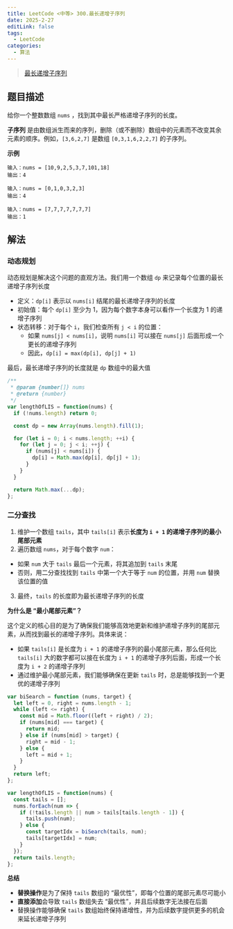 ```yaml
---
title: LeetCode <中等> 300.最长递增子序列
date: 2025-2-27
editLink: false
tags:
  - LeetCode
categories:
  - 算法
---
```


> [最长递增子序列](https://leetcode.cn/problems/longest-increasing-subsequence/description/)

## 题目描述

给你一个整数数组 `nums` ，找到其中最长严格递增子序列的长度。

**子序列** 是由数组派生而来的序列，删除（或不删除）数组中的元素而不改变其余元素的顺序。例如，`[3,6,2,7]` 是数组 `[0,3,1,6,2,2,7]` 的子序列。

**示例**

```
输入：nums = [10,9,2,5,3,7,101,18]
输出：4

输入：nums = [0,1,0,3,2,3]
输出：4

输入：nums = [7,7,7,7,7,7,7]
输出：1
```

## 解法

### 动态规划

动态规划是解决这个问题的直观方法。我们用一个数组 `dp` 来记录每个位置的最长递增子序列长度

- 定义：`dp[i]` 表示以 `nums[i]` 结尾的最长递增子序列的长度
- 初始值：每个 `dp[i]` 至少为 1，因为每个数字本身可以看作一个长度为 1 的递增子序列
- 状态转移：对于每个 `i`，我们检查所有 `j < i` 的位置：
  - 如果 `nums[j] < nums[i]`，说明 `nums[i]` 可以接在 `nums[j]` 后面形成一个更长的递增子序列
  - 因此，`dp[i] = max(dp[i], dp[j] + 1)`

最后，最长递增子序列的长度就是 `dp` 数组中的最大值

```js
/**
 * @param {number[]} nums
 * @return {number}
 */
var lengthOfLIS = function(nums) {
  if (!nums.length) return 0;

  const dp = new Array(nums.length).fill(1);

  for (let i = 0; i < nums.length; ++i) {
    for (let j = 0; j < i; ++j) {
      if (nums[j] < nums[i]) {
        dp[i] = Math.max(dp[i], dp[j] + 1);
      }
    }
  }

  return Math.max(...dp);
};
```

### 二分查找

1. 维护一个数组 `tails`，其中 `tails[i]` 表示**长度为 `i + 1` 的递增子序列的最小尾部元素**
2. 遍历数组 `nums`，对于每个数字 `num`：
  - 如果 `num` 大于 `tails` 最后一个元素，将其追加到 `tails` 末尾
  - 否则，用二分查找找到 `tails` 中第一个大于等于 `num` 的位置，并用 `num` 替换该位置的值
3. 最终，`tails` 的长度即为最长递增子序列的长度

**为什么是 “最小尾部元素”？**

这个定义的核心目的是为了确保我们能够高效地更新和维护递增子序列的尾部元素，从而找到最长的递增子序列。具体来说：

- 如果 `tails[i]` 是长度为 `i + 1` 的递增子序列的最小尾部元素，那么任何比 `tails[i]` 大的数字都可以接在长度为 `i + 1` 的递增子序列后面，形成一个长度为 `i + 2` 的递增子序列
- 通过维护最小尾部元素，我们能够确保在更新 `tails` 时，总是能够找到一个更优的递增子序列

```js
var biSearch = function (nums, target) {
  let left = 0, right = nums.length - 1;
  while (left <= right) {
    const mid = Math.floor((left + right) / 2);
    if (nums[mid] === target) {
      return mid;
    } else if (nums[mid] > target) {
      right = mid - 1;
    } else {
      left = mid + 1;
    }
  }
  return left;
};

var lengthOfLIS = function(nums) {
  const tails = [];
  nums.forEach(num => {
    if (!tails.length || num > tails[tails.length - 1]) {
      tails.push(num);
    } else {
      const targetIdx = biSearch(tails, num);
      tails[targetIdx] = num;
    }
  });
  return tails.length;
};
```

**总结**

  - **替换操作**是为了保持 `tails` 数组的 “最优性”，即每个位置的尾部元素尽可能小
  - **直接添加**会导致 `tails` 数组失去 “最优性”，并且后续数字无法接在后面
  - 替换操作能够确保 `tails` 数组始终保持递增性，并为后续数字提供更多的机会来延长递增子序列
